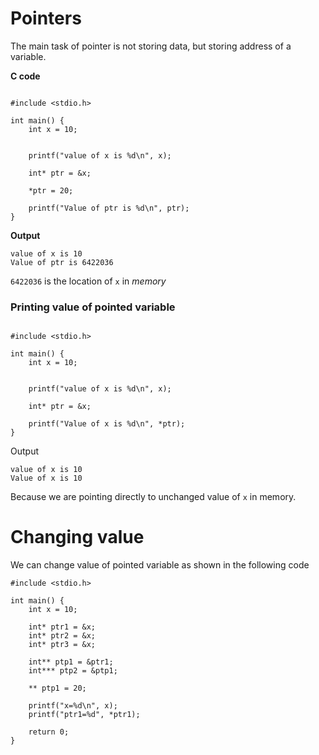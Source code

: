 # Pointers

The main task of pointer is not storing data, but storing address of a variable.

**C code**
```

#include <stdio.h>

int main() {
    int x = 10;


    printf("value of x is %d\n", x);

    int* ptr = &x;

    *ptr = 20;

    printf("Value of ptr is %d\n", ptr);
}

```

**Output**
```
value of x is 10
Value of ptr is 6422036
```

`6422036` is the location of `x` in *memory*

### Printing value of pointed variable
```

#include <stdio.h>

int main() {
    int x = 10;


    printf("value of x is %d\n", x);

    int* ptr = &x;

    printf("Value of x is %d\n", *ptr);
}

```

Output
```
value of x is 10
Value of x is 10
```

Because we are pointing directly to unchanged value of `x` in memory.

# Changing value 
We can change value of pointed variable as shown in the following code
```
#include <stdio.h>

int main() {
    int x = 10;

    int* ptr1 = &x;
    int* ptr2 = &x;
    int* ptr3 = &x;

    int** ptp1 = &ptr1;
    int*** ptp2 = &ptp1;

    ** ptp1 = 20;
    
    printf("x=%d\n", x);
    printf("ptr1=%d", *ptr1);

    return 0;
}
```

